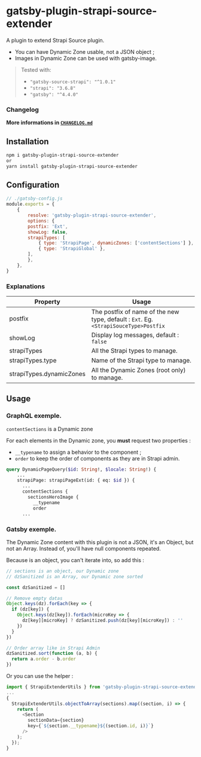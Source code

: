 # gatsby-plugin-strapi-source-extender

A plugin to extend Strapi Source plugin.

- You can have Dynamic Zone usable, not a JSON object ;
- Images in Dynamic Zone can be used with gatsby-image.

> Tested with:
>
> - `"gatsby-source-strapi": "^1.0.1"`
> - `"strapi": "3.6.8"`
> - `"gatsby": "^4.4.0"`

### Changelog

**More informations in [`CHANGELOG.md`](https://github.com/NovaGaia/gatsby-plugin-strapi-source-extender/blob/main/CHANGELOG.md)**

## Installation

```bash
npm i gatsby-plugin-strapi-source-extender
or
yarn install gatsby-plugin-strapi-source-extender
```

## Configuration

```javascript
// ./gatsby-config.js
module.exports = {
    {
        resolve: 'gatsby-plugin-strapi-source-extender',
        options: {
        postfix: 'Ext',
        showLog: false,
        strapiTypes: [
            { type: 'StrapiPage', dynamicZones: ['contentSections'] },
            { type: 'StrapiGlobal' },
        ],
        },
    },
}
```

### Explanations

| Property                 | Usage                                                                                |
| ------------------------ | ------------------------------------------------------------------------------------ |
| postfix                  | The postfix of name of the new type, default : `Ext`. Eg. `<StrapiSouceType>Postfix` |
| showLog                  | Display log messages, default : `false`                                              |
| strapiTypes              | All the Strapi types to manage.                                                      |
| strapiTypes.type         | Name of the Strapi type to manage.                                                   |
| strapiTypes.dynamicZones | All the Dynamic Zones (root only) to manage.                                         |

## Usage

### GraphQL exemple.

`contentSections` is a Dynamic zone

For each elements in the Dynamic zone, you **must** request two properties :

- `__typename` to assign a behavior to the component ;
- `order` to keep the order of components as they are in Strapi admin.

```graphql
query DynamicPageQuery($id: String!, $locale: String!) {
    ...
    strapiPage: strapiPageExt(id: { eq: $id }) {
      ...
      contentSections {
        sectionsHeroImage {
          __typename
          order
      ...
```

### Gatsby exemple.

The Dynamic Zone content with this plugin is not a JSON, it's an Object, but not an Array. Instead of, you'll have null components repeated.

Because is an object, you can't iterate into, so add this :

```javascript
// sections is an object, our Dynamic zone
// dzSanitized is an Array, our Dynamic zone sorted

const dzSanitized = []

// Remove empty datas
Object.keys(dz).forEach(key => {
  if (dz[key]) {
    Object.keys(dz[key]).forEach(microKey => {
      dz[key][microKey] ? dzSanitized.push(dz[key][microKey]) : ''
    })
  }
})

// Order array like in Strapi Admin
dzSanitized.sort(function (a, b) {
  return a.order - b.order
})
```

Or you can use the helper :

```javascript
import { StrapiExtenderUtils } from 'gatsby-plugin-strapi-source-extender'
...
{
  StrapiExtenderUtils.objectToArray(sections).map((section, i) => {
    return (
      <Section
        sectionData={section}
        key={`${section.__typename}${(section.id, i)}`}
      />
    );
  });
}
```
